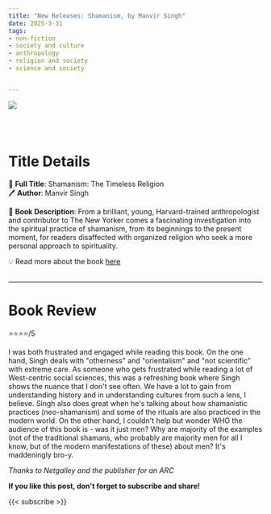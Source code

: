 ```yaml
---
title: "New Releases: Shamanism, by Manvir Singh"
date: 2025-3-31
tags: 
- non-fiction
- society and culture
- anthropology
- religion and society
- science and society


---
```


![](https://prodimage.images-bn.com/pimages/9780593537541_p0_v2_s600x595.jpg)

<br>
<br>

# Title Details

📕 **Full Title**: Shamanism: The Timeless Religion
\
🖊 **Author**: Manvir Singh

🔎 **Book Description**: From a brilliant, young, Harvard-trained anthropologist and contributor to The New Yorker comes a fascinating investigation into the spiritual practice of shamanism, from its beginnings to the present moment, for readers disaffected with organized religion who seek a more personal approach to spirituality.


💡️ Read more about the book [here](https://www.barnesandnoble.com/w/shamanism-manvir-singh/1146201990/)
<br>
<br>

---

# Book Review

⭐⭐⭐⭐/5

I was both frustrated and engaged while reading this book.
On the one hand, Singh deals with "otherness" and "orientalism" and "not scientific" with extreme care. As someone who gets frustrated while reading a lot of West-centric social sciences, this was a refreshing book where Singh shows the nuance that I don't see often. We have a lot to gain from understanding history and in understanding cultures from such a lens, I believe. Singh also does great when he's talking about how shamanistic practices (neo-shamanism) and some of the rituals are also practiced in the modern world.
On the other hand, I couldn't help but wonder WHO the audience of this book is - was it just men? Why are majority of the examples (not of the traditional shamans, who probably are majority men for all I know, but of the modern manifestations of these) about men? It's maddeningly bro-y.

*Thanks to Netgalley and the publisher for an ARC*

**If you like this post, don't forget to subscribe and share!**

{{< subscribe >}}
